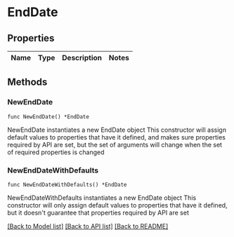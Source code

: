 # EndDate

## Properties

Name | Type | Description | Notes
------------ | ------------- | ------------- | -------------

## Methods

### NewEndDate

`func NewEndDate() *EndDate`

NewEndDate instantiates a new EndDate object
This constructor will assign default values to properties that have it defined,
and makes sure properties required by API are set, but the set of arguments
will change when the set of required properties is changed

### NewEndDateWithDefaults

`func NewEndDateWithDefaults() *EndDate`

NewEndDateWithDefaults instantiates a new EndDate object
This constructor will only assign default values to properties that have it defined,
but it doesn't guarantee that properties required by API are set


[[Back to Model list]](../README.md#documentation-for-models) [[Back to API list]](../README.md#documentation-for-api-endpoints) [[Back to README]](../README.md)



